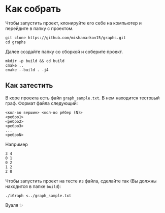 # Как собрать

Чтобы запустить проект, клонируйте его себе на компьютер и перейдите в папку с проектом.

```shell
git clone https://github.com/mishamarkov15/graphs.git
cd graphs
```

Далее создайте папку со сборкой и соберите проект.
```shell
mkdir -p build && cd build
cmake ..
cmake --build . -j4
```

## Как затестить

В коре проекта есть файл `graph_sample.txt`. В нем находится тестовый граф. Формат файла следующий:
```text
<кол-во вершин> <кол-во рёбер (N)>
<ребро1>
<ребро2>
<ребро3>
...
<реброN>
```

Например
```text
3 4
0 1
0 2
1 2
2 0
```

Чтобы запустить проект на тесте из файла, сделайте так (Вы должны находится в папке `build`):
```shell
./iGraph <../graph_sample.txt
```

Вуаля ✨
